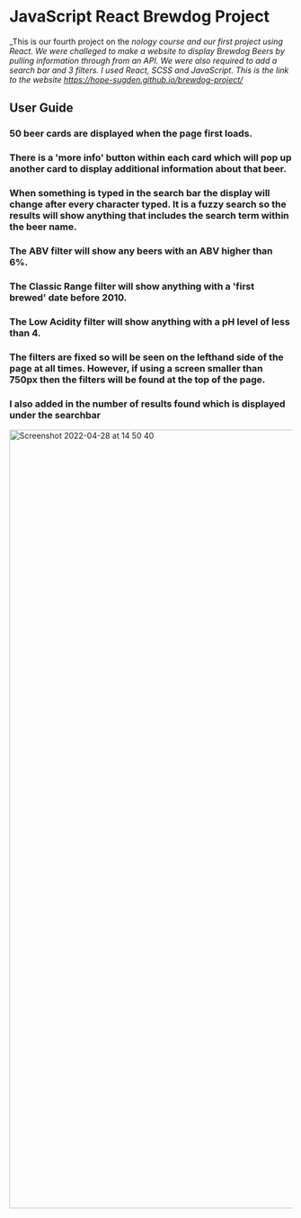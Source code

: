 # **JavaScript React Brewdog Project**
_This is our fourth project on the _nology course and our first project using React._
_We were challeged to make a website to display Brewdog Beers by pulling information through from an API. We were also required to add a search bar and 3 filters._
_I used React, SCSS and JavaScript._
_This is the link to the website https://hope-sugden.github.io/brewdog-project/_



## **User Guide**

### 50 beer cards are displayed when the page first loads.
### There is a 'more info' button within each card which will pop up another card to display additional information about that beer. 
### When something is typed in the search bar the display will change after every character typed. It is a fuzzy search so the results will show anything that includes the search term within the beer name.
### The ABV filter will show any beers with an ABV higher than 6%.
### The Classic Range filter will show anything with a 'first brewed' date before 2010.
### The Low Acidity filter will show anything with a pH level of less than 4.
### The filters are fixed so will be seen on the lefthand side of the page at all times. However, if using a screen smaller than 750px then the filters will be found at the top of the page. 
### I also added in the number of results found which is displayed under the searchbar


<img width="1385" alt="Screenshot 2022-04-28 at 14 50 40" src="https://user-images.githubusercontent.com/100870944/165767833-864182c5-24a1-43b5-9bc5-762a1c4122b8.png">